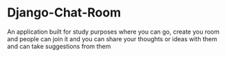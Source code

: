 # Django-Chat-Room
An application built for study purposes where you can go, create you room and people can join it and you can share your thoughts or ideas with them and can take suggestions from them
